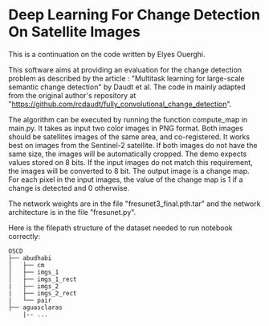 # Deep Learning For Change Detection On Satellite Images

This is a continuation on the code written by Elyes Ouerghi.

This software aims at providing an evaluation for the change detection problem as described by the article :  "Multitask learning for large-scale semantic change detection" by Daudt et al. The code in mainly adapted from the original author's repository at "<https://github.com/rcdaudt/fully_convolutional_change_detection>".

The algorithm can be executed by running the function compute_map in main.py. It takes as input two color images in PNG format. Both images should be satellites images of the same area, and co-registered. It works best on images from the Sentinel-2 satellite. If both images do not have the same size, the images will be automatically cropped. The demo expects values stored on 8 bits. If the input images do not match this requirement, the images will be converted to 8 bit.
The output image is a change map. For each pixel in the input images, the value of the change map is 1 if a change is detected and 0 otherwise.

The network weights are in the file "fresunet3_final.pth.tar" and the network architecture is in the file "fresunet.py".

Here is the filepath structure of the dataset needed to run notebook correctly:

````
OSCD
├── abudhabi
│   ├── cm
│   ├── imgs_1
│   ├── imgs_1_rect
|   ├── imgs_2
|   ├── imgs_2_rect
|   └── pair
├── aguasclaras
    |-- ...
